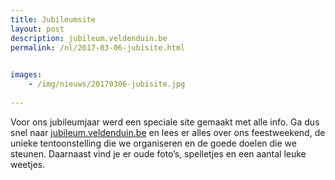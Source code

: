 ```yaml
---
title: Jubileumsite
layout: post
description: jubileum.veldenduin.be
permalink: /nl/2017-03-06-jubisite.html

    
images: 
    - /img/nieuws/20170306-jubisite.jpg
    
---
```


Voor ons jubileumjaar werd een speciale site gemaakt met alle info. Ga dus snel naar [jubileum.veldenduin.be](http://www.veldenduin.be/jubileum/nl) en lees er alles over ons feestweekend, de unieke tentoonstelling die we organiseren en de goede doelen die we steunen. Daarnaast vind je er oude foto’s, spelletjes en een aantal leuke weetjes.



